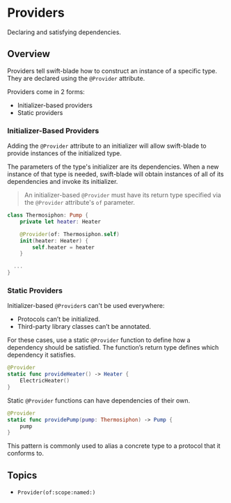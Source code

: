# Providers

Declaring and satisfying dependencies.

## Overview

Providers tell swift-blade how to construct an instance of a specific type. They are declared using the `@Provider` attribute.

Providers come in 2 forms:
- Initializer-based providers
- Static providers

### Initializer-Based Providers

Adding the `@Provider` attribute to an initializer will allow swift-blade to provide instances of the initialized type.

The parameters of the type's initializer are its dependencies. When a new instance of that type is needed, swift-blade will obtain instances of all of its dependencies and invoke its initializer.

> An initializer-based `@Provider` must have its return type specified via the `@Provider` attribute's `of` parameter.

```swift
class Thermosiphon: Pump {
    private let heater: Heater

    @Provider(of: Thermosiphon.self)
    init(heater: Heater) {
        self.heater = heater
    }

  ...
}
```

### Static Providers

Initializer-based `@Provider`s can't be used everywhere:
- Protocols can’t be initialized.
- Third-party library classes can’t be annotated.

For these cases, use a static `@Provider` function to define how a dependency should be satisfied. The function’s return type defines which dependency it satisfies.

```swift
@Provider
static func provideHeater() -> Heater {
    ElectricHeater()
}
```

Static `@Provider` functions can have dependencies of their own.

```swift
@Provider
static func providePump(pump: Thermosiphon) -> Pump {
    pump
}
``` 

This pattern is commonly used to alias a concrete type to a protocol that it conforms to.

## Topics

- ``Provider(of:scope:named:)``
